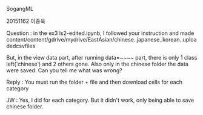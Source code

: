 SogangML

20151162 이종욱

Question : in the ex3 ls2-edited.ipynb, I followed your instruction and made content/content/gdrive/mydrive/EastAsian/chinese..japanese..korean..uploadedcsvfiles

But, in the view data part, after running data=~~~~ part, there is only 1 class left('chinese') and 2 others gone. Also only in the chinese folder the data were saved. Can you tell me what was wrong?

Reply : You must run the folder + file and then download cells for each category

JW : Yes, I did for each category. But it didn't work, only being able to save chinese folder.
